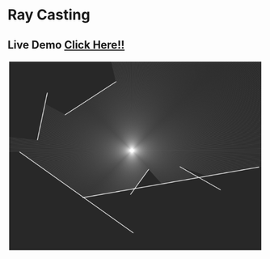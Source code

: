 # Ray Casting

## Live Demo [Click Here!!](https://thenirmalkc.github.io/ray-casting/)

![Ray Casting](screenshots/ray-casting.png)
